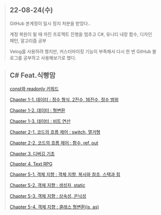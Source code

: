 > ## 22-08-24(수)
> 
> GitHub 본계정이 일시 정지 처분을 받았다..
> 
> 계정 복원이 될 때 까진 프로젝트 진행을 멈추고 C#, 유니티 내장 함수, 디자인 패턴, 알고리즘 공부
> 
> Velog를 사용하려 했지만, 커스터마이징 기능이 부족해서 다시 한 번 GitHub 블로그를 공부하고 사용해보기로 했다.

> ## C# Feat.식빵맘
>
> [const와 readonly 키워드](https://ansohxxn.github.io/c%20sharp/readonly/)
> 
> [Chapter 1-1. 데이터 : 정수 형식, 2진수, 16진수, 정수 범위](https://ansohxxn.github.io/c%20sharp/ch1-1/)
> 
> [Chapter 1-2. 데이터 : 형변환](https://ansohxxn.github.io/c%20sharp/ch1-2/)
> 
> [Chapter 1-3. 데이터 : 비트 연산](https://ansohxxn.github.io/c%20sharp/ch1-3/)
> 
> [Chapter 2-1. 코드의 흐름 제어 : switch, 열거형](https://ansohxxn.github.io/c%20sharp/ch2-1/)
> 
> [Chapter 2-2. 코드의 흐름 제어 : 함수, ref, out](https://ansohxxn.github.io/c%20sharp/ch2-2/)
> 
> [Chapter 3. 디버깅 기초](https://ansohxxn.github.io/c%20sharp/ch3/)
> 
> [Chapter 4. Text RPG](https://ansohxxn.github.io/c%20sharp/ch4/)
> 
> [Chapter 5-1. 객체 지향 : 객체 지향, 복사와 참조, 스택과 힙](https://ansohxxn.github.io/c%20sharp/ch5-1/)
> 
> [Chapter 5-2. 객체 지향 : 생성자, static](https://ansohxxn.github.io/c%20sharp/ch5-2/)
> 
> [Chapter 5-3. 객체 지향 : 상속성, 은닉성](https://ansohxxn.github.io/c%20sharp/ch5-3/)
> 
> [Chapter 5-4. 객체 지향 : 클래스 형변환(is, as)](https://ansohxxn.github.io/c%20sharp/ch5-4/)